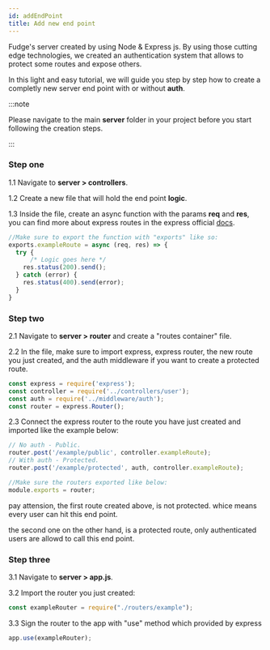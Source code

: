 ```yaml
---
id: addEndPoint
title: Add new end point
---
```


Fudge's server created by using Node & Express js.
By using those cutting edge technologies, we created an authentication system that allows to 
protect some routes and expose others.

In this light and easy tutorial, we will guide you step by step how to create a completly new server end point with or without **auth**.


:::note

Please navigate to the main **server** folder in your project before you start following the creation steps.

:::

### Step one

1.1 Navigate to **server > controllers**.

1.2 Create a new file that will hold the end point **logic**.

1.3 Inside the file, create an async function with the params **req** and **res**, you can find more about express routes in the express official [docs](http://expressjs.com).

```javascript
//Make sure to export the function with "exports" like so:
exports.exampleRoute = async (req, res) => {
  try {
      /* Logic goes here */
    res.status(200).send();
  } catch (error) {
    res.status(400).send(error);
  }
}
```


### Step two

2.1 Navigate to **server > router** and create a "routes container" file.

2.2  In the file, make sure to import express, express router, the new route you just created, and the auth middleware if you want to create a protected route.

```javascript
const express = require('express');
const controller = require('../controllers/user');
const auth = require('../middleware/auth');
const router = express.Router();
```

2.3 Connect the express router to the route you have just created and imported like the example below:

```javascript
// No auth - Public.
router.post('/example/public', controller.exampleRoute);
// With auth - Protected.
router.post('/example/protected', auth, controller.exampleRoute);

//Make sure the routers exported like below:
module.exports = router;
```

pay attension, the first route created above, is not protected.
whice means every user can hit this end point.

the second one on the other hand, is a protected route, only authenticated users are allowd to call this
end point.

### Step three

3.1 Navigate to **server > app.js**.

3.2 Import the router you just created:

```javascript
const exampleRouter = require("./routers/example");
```

3.3 Sign the router to the app with "use" method which provided by express

```javascript
app.use(exampleRouter);
```

